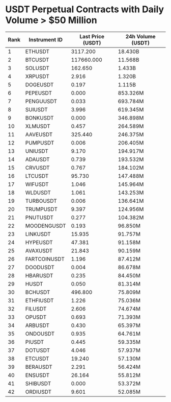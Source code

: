 # USDT Perpetual Contracts with Daily Volume > $50 Million

| Rank | Instrument ID | Last Price (USDT) | 24h Volume (USDT) |
|------|---------------|-------------------|-------------------|
| 1 | ETHUSDT | 3117.200 | 18.430B |
| 2 | BTCUSDT | 117660.000 | 11.568B |
| 3 | SOLUSDT | 162.650 | 1.433B |
| 4 | XRPUSDT | 2.916 | 1.320B |
| 5 | DOGEUSDT | 0.197 | 1.115B |
| 6 | PEPEUSDT | 0.000 | 853.326M |
| 7 | PENGUUSDT | 0.033 | 693.784M |
| 8 | SUIUSDT | 3.996 | 619.345M |
| 9 | BONKUSDT | 0.000 | 346.898M |
| 10 | XLMUSDT | 0.457 | 264.589M |
| 11 | AAVEUSDT | 325.440 | 246.375M |
| 12 | PUMPUSDT | 0.006 | 206.405M |
| 13 | UNIUSDT | 9.170 | 194.917M |
| 14 | ADAUSDT | 0.739 | 193.532M |
| 15 | CRVUSDT | 0.767 | 184.102M |
| 16 | LTCUSDT | 95.730 | 147.488M |
| 17 | WIFUSDT | 1.046 | 145.964M |
| 18 | WLDUSDT | 1.061 | 143.253M |
| 19 | TURBOUSDT | 0.006 | 136.641M |
| 20 | TRUMPUSDT | 9.397 | 124.956M |
| 21 | PNUTUSDT | 0.277 | 104.382M |
| 22 | MOODENGUSDT | 0.193 | 96.850M |
| 23 | LINKUSDT | 15.935 | 91.757M |
| 24 | HYPEUSDT | 47.381 | 91.158M |
| 25 | AVAXUSDT | 21.843 | 90.159M |
| 26 | FARTCOINUSDT | 1.196 | 87.412M |
| 27 | DOODUSDT | 0.004 | 86.678M |
| 28 | HBARUSDT | 0.235 | 84.450M |
| 29 | HUSDT | 0.050 | 81.314M |
| 30 | BCHUSDT | 496.800 | 75.809M |
| 31 | ETHFIUSDT | 1.226 | 75.036M |
| 32 | FILUSDT | 2.606 | 74.674M |
| 33 | OPUSDT | 0.693 | 71.393M |
| 34 | ARBUSDT | 0.430 | 65.397M |
| 35 | ONDOUSDT | 0.935 | 64.761M |
| 36 | PIUSDT | 0.445 | 59.335M |
| 37 | DOTUSDT | 4.046 | 57.937M |
| 38 | ETCUSDT | 19.240 | 57.130M |
| 39 | BERAUSDT | 2.291 | 56.424M |
| 40 | ENSUSDT | 26.164 | 55.812M |
| 41 | SHIBUSDT | 0.000 | 53.372M |
| 42 | ORDIUSDT | 9.601 | 52.085M |
